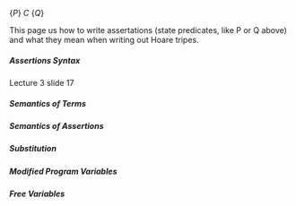 $\{P\}~C~\{Q\}$

This page us how to write assertations (state predicates, like P or Q above) and what they mean when writing out Hoare tripes.

##### Assertions Syntax
Lecture 3 slide 17

##### Semantics of Terms

##### Semantics of Assertions


##### Substitution


##### Modified Program Variables

##### Free Variables

